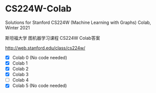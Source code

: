 # CS224W-Colab
Solutions for Stanford CS224W (Machine Learning with Graphs) Colab, Winter 2021

斯坦福大学 图机器学习课程 CS224W Colab答案

http://web.stanford.edu/class/cs224w/

- [x] Colab 0 (No code needed)
- [x] Colab 1
- [x] Colab 2
- [x] Colab 3
- [ ] Colab 4
- [x] Colab 5 (No code needed)
